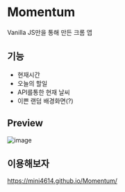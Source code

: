 # Momentum
 Vanilla JS만을 통해 만든 크롬 앱
 
## 기능

+ 현재시간
+ 오늘의 할일 
+ API를통한 현재 날씨
+ 이쁜 랜덤 배경화면(?)

## Preview

![image](https://user-images.githubusercontent.com/72514247/97469233-86571500-1989-11eb-9a94-898d8f175ba6.png)


## 이용해보자

https://mini4614.github.io/Momentum/

